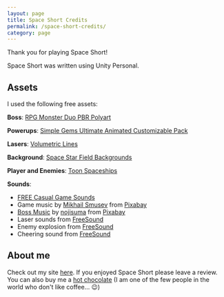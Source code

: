```yaml
---
layout: page
title: Space Short Credits
permalink: /space-short-credits/
category: page
---
```


Thank you for playing Space Short!

Space Short was written using Unity Personal.

## Assets

I used the following free assets:

**Boss**: [RPG Monster Duo PBR Polyart](https://assetstore.unity.com/packages/3d/characters/creatures/rpg-monster-duo-pbr-polyart-157762)

**Powerups**: [Simple Gems Ultimate Animated Customizable Pack](https://assetstore.unity.com/packages/3d/props/simple-gems-ultimate-animated-customizable-pack-73764)

**Lasers**: [Volumetric Lines](https://assetstore.unity.com/packages/tools/particles-effects/volumetric-lines-29160)

**Background**: [Space Star Field Backgrounds](https://assetstore.unity.com/packages/2d/textures-materials/space-star-field-backgrounds-109689)

**Player and Enemies**: [Toon Spaceships](https://assetstore.unity.com/packages/3d/characters/toon-spaceships-102417)

**Sounds**:

- [FREE Casual Game Sounds](https://assetstore.unity.com/packages/audio/sound-fx/free-casual-game-sfx-pack-54116)
- Game music by <a href="https://pixabay.com/users/sigmamusicart-36860929/?utm_source=link-attribution&utm_medium=referral&utm_campaign=music&utm_content=157134">Mikhail Smusev</a> from <a href="https://pixabay.com/music//?utm_source=link-attribution&utm_medium=referral&utm_campaign=music&utm_content=157134">Pixabay</a>
- [Boss Music](https://pixabay.com/music/beats-the-price-of-fear-119243/) by <a href="https://pixabay.com/users/nojisuma-23737290/?utm_source=link-attribution&utm_medium=referral&utm_campaign=music&utm_content=119243">nojisuma</a> from <a href="https://pixabay.com//?utm_source=link-attribution&utm_medium=referral&utm_campaign=music&utm_content=119243">Pixabay</a>
- Laser sounds from [FreeSound](https://freesound.org/s/512469/)
- Enemy explosion from [FreeSound](https://freesound.org/s/521105/)
- Cheering sound from [FreeSound](https://freesound.org/people/scratchers/sounds/505717/)

## About me

Check out my site [here](https://danielle-honig.com/).
If you enjoyed Space Short please leave a review. You can also buy me a [hot chocolate](https://www.buymeacoffee.com/369WkrTTU6) (I am one of the few people in the world who don't like coffee... :wink:)
